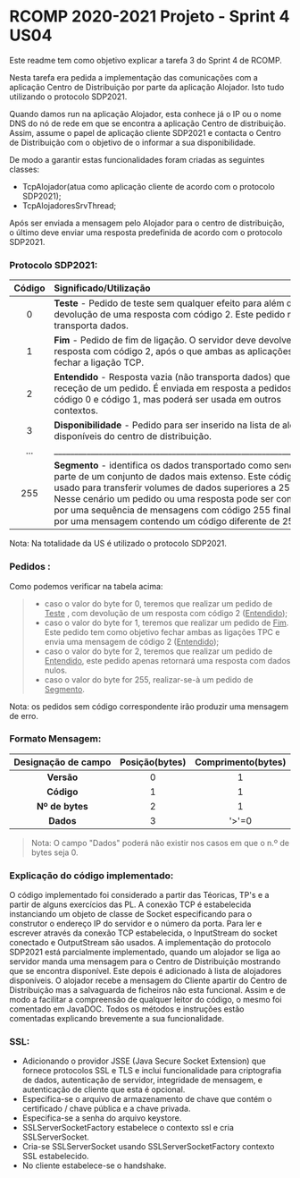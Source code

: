 RCOMP 2020-2021 Projeto - Sprint 4 US04
==========================================

Este readme tem como objetivo explicar a tarefa 3 do Sprint 4 de RCOMP.

Nesta tarefa era pedida a implementação das comunicações com a aplicação Centro de Distribuição por parte da aplicação 
Alojador. Isto tudo utilizando o protocolo SDP2021.

Quando damos run na aplicação Alojador, esta conhece já o IP ou o nome DNS do nó de rede em que se encontra a aplicação 
Centro de distribuição. Assim, assume o papel de aplicação cliente SDP2021 e contacta o Centro de Distribuição com o 
objetivo de o informar a sua disponibilidade.

De modo a garantir estas funcionalidades foram criadas as seguintes classes:

* TcpAlojador(atua como aplicação cliente de acordo com o protocolo SDP2021);
* TcpAlojadoresSrvThread;

Após ser enviada a mensagem pelo Alojador para o centro de distribuição, o último deve enviar uma resposta predefinida de acordo com o protocolo SDP2021.

### Protocolo SDP2021:

| Código | Significado/Utilização |
|:-------------:| :------------- |
|0| **Teste** - Pedido de teste sem qualquer efeito para além da devolução de uma resposta com código 2. Este pedido não transporta dados.|
|1| **Fim** - Pedido de fim de ligação. O servidor deve devolver uma resposta com código 2, após o que ambas as aplicações devem fechar a ligação TCP. |
|2| **Entendido** - Resposta vazia (não transporta dados) que acusa a receção de um pedido. É enviada em resposta a pedidos com código 0 e código 1, mas poderá ser usada em outros contextos.|
|3| **Disponibilidade** - Pedido para ser inserido na lista de alojadores disponíveis do centro de distribuição.|
|...| ___________________________________________________________________ |
|255| **Segmento** - identifica os dados transportado como sendo uma parte de um conjunto de dados mais extenso. Este código é usado para transferir volumes de dados superiores a 255 bytes. Nesse cenário um pedido ou uma resposta pode ser constituído por uma sequência de mensagens com código 255 finalizada por uma mensagem contendo um código diferente de 255. |

Nota: Na totalidade da US é utilizado o protocolo SDP2021.

### Pedidos :

Como podemos verificar na tabela acima:
> * caso o valor do byte for 0, teremos que realizar um pedido de <u>Teste</u> , com devolução de um resposta com código 2 (<u>Entendido</u>);
> *  caso o valor do byte for 1, teremos que realizar um pedido de <u>Fim</u>. Este pedido tem como objetivo fechar
ambas as ligações TPC e envia uma mensagem de código 2 (<u>Entendido</u>);
> * caso o valor do byte for 2, teremos que realizar um pedido de <u>Entendido</u>, este pedido apenas retornará uma resposta com dados nulos.
> * caso o valor do byte for 255, realizar-se-à um pedido de <u>Segmento</u>. 

Nota: os pedidos sem código correspondente irão produzir uma mensagem de </u>erro</u>.

### Formato Mensagem:

| Designação de campo | Posição(bytes) | Comprimento(bytes)|
|:-------------:| :-------------: | :-------------: |
|**Versão**|0|1|
|**Código**|1|1|
|**Nº de bytes**|2|1|
|**Dados**|3|'>'=0|

>Nota: 
> O campo "Dados" poderá não existir nos casos em que o n.º de bytes seja 0.

### Explicação do código implementado:

O código implementado foi considerado a partir das Téoricas, TP's e a partir de alguns exercícios das PL.
A conexão TCP é estabelecida instanciando um objeto de classe de Socket especificando para o construtor o endereço IP do servidor e o número da porta.
Para ler e escrever através da conexão TCP estabelecida, o InputStream do socket conectado e OutputStream são usados.
A implementação do protocolo SDP2021 está parcialmente implementado, quando um alojador se liga ao servidor manda uma mensagem para o Centro de Distribuição mostrando que se encontra disponível. Este depois é adicionado à lista de alojadores disponíveis.
O alojador recebe a mensagem do Cliente apartir do Centro de Distribuição mas a salvaguarda de ficheiros não esta funcional.
Assim e de modo a facilitar a compreensão de qualquer leitor do código, o mesmo foi comentado em JavaDOC.
Todos os métodos e instruções estão comentadas explicando brevemente a sua funcionalidade.

### SSL:
- Adicionando o providor JSSE (Java Secure Socket Extension) que fornece protocolos SSL e TLS e inclui funcionalidade para criptografia de dados, autenticação de servidor, integridade de mensagem, e autenticação de cliente que esta é opcional.
- Especifica-se o arquivo de armazenamento de chave que contém o certificado / chave pública e a chave privada.
- Especifica-se a senha do arquivo keystore.
- SSLServerSocketFactory estabelece o contexto ssl e cria SSLServerSocket.
- Cria-se SSLServerSocket usando SSLServerSocketFactory contexto SSL estabelecido.
- No cliente estabelece-se o handshake.